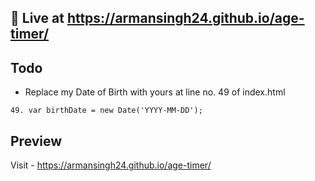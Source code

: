 ## 🚀 Live at https://armansingh24.github.io/age-timer/

## Todo
* Replace my Date of Birth with yours at line no. 49 of index.html

``` 49. var birthDate = new Date('YYYY-MM-DD'); ```

## Preview

Visit - https://armansingh24.github.io/age-timer/
